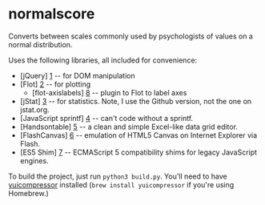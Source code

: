 normalscore
===========

Converts between scales commonly used by psychologists of values on a
normal distribution.

Uses the following libraries, all included for convenience:

* [jQuery] [1] -- for DOM manipulation
* [Flot] [2] -- for plotting
  * [flot-axislabels] [8] -- plugin to Flot to label axes
* [jStat] [3] -- for statistics. Note, I use the Github version, not the 
  one on jstat.org.
* [JavaScript sprintf] [4] -- can't code without a sprintf.
* [Handsontable] [5] -- a clean and simple Excel-like data grid editor.
* [FlashCanvas] [6] -- emulation of HTML5 Canvas on Internet Explorer via 
  Flash.
* [ES5 Shim] [7] -- ECMAScript 5 compatibility shims for legacy
  JavaScript engines.

To build the project, just run `python3 build.py`. You'll need to have [yuicompressor](https://yui.github.io/yuicompressor/) installed (`brew install yuicompressor` if you're using Homebrew.)

  [1]: http://jquery.com/
  [2]: http://www.flotcharts.org/
  [3]: https://github.com/jstat/jstat
  [4]: http://www.diveintojavascript.com/projects/javascript-sprintf
  [5]: http://handsontable.com/
  [6]: http://flashcanvas.net/
  [7]: https://github.com/kriskowal/es5-shim
  [8]: https://github.com/markrcote/flot-axislabels/